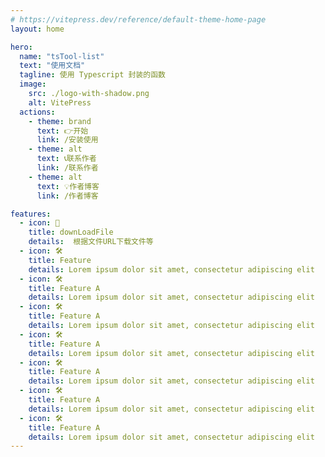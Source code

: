 ```yaml
---
# https://vitepress.dev/reference/default-theme-home-page
layout: home

hero:
  name: "tsTool-list"
  text: "使用文档"
  tagline: 使用 Typescript 封装的函数
  image:
    src: ./logo-with-shadow.png
    alt: VitePress
  actions:
    - theme: brand
      text: 👉开始
      link: /安装使用
    - theme: alt
      text: 📞联系作者
      link: /联系作者
    - theme: alt
      text: 💡作者博客
      link: /作者博客

features:
  - icon: 📁
    title: downLoadFile
    details:  根据文件URL下载文件等
  - icon: 🛠️ 
    title: Feature
    details: Lorem ipsum dolor sit amet, consectetur adipiscing elit
  - icon: 🛠️ 
    title: Feature A
    details: Lorem ipsum dolor sit amet, consectetur adipiscing elit
  - icon: 🛠️ 
    title: Feature A
    details: Lorem ipsum dolor sit amet, consectetur adipiscing elit
  - icon: 🛠️ 
    title: Feature A
    details: Lorem ipsum dolor sit amet, consectetur adipiscing elit
  - icon: 🛠️ 
    title: Feature A
    details: Lorem ipsum dolor sit amet, consectetur adipiscing elit
  - icon: 🛠️ 
    title: Feature A
    details: Lorem ipsum dolor sit amet, consectetur adipiscing elit
  - icon: 🛠️ 
    title: Feature A
    details: Lorem ipsum dolor sit amet, consectetur adipiscing elit
---
```


<script setup>
import { VPTeamMembers } from 'vitepress/theme'

const members = [
  {
    avatar: 'https://www.github.com/yyx990803.png',
    name: 'Evan You',
    title: 'Creator',
    links: [
      { icon: 'github', link: 'https://github.com/yyx990803' },
      { icon: 'twitter', link: 'https://twitter.com/youyuxi' }
    ]
  },
  {
    avatar: 'https://www.github.com/yyx990803.png',
    name: 'Evan You',
    title: 'Creator',
    links: [
      { icon: 'github', link: 'https://github.com/yyx990803' },
      { icon: 'twitter', link: 'https://twitter.com/youyuxi' }
    ]
  },
  {
    avatar: 'https://www.github.com/yyx990803.png',
    name: 'Evan You',
    title: 'Creator',
    links: [
      { icon: 'github', link: 'https://github.com/yyx990803' },
      { icon: 'twitter', link: 'https://twitter.com/youyuxi' }
    ]
  }
]
</script>
<!-- <style> :root { --vp-home-hero-name-color: transparent; --vp-home-hero-name-background: -webkit-linear-gradient(120deg, #bd34fe 30%, #41d1ff); --vp-home-hero-image-background-image: linear-gradient(-45deg, #bd34fe 50%, #47caff 50%); --vp-home-hero-image-filter: blur(40px); } @media (min-width: 640px) { :root { --vp-home-hero-image-filter: blur(56px); } } @media (min-width: 960px) { :root { --vp-home-hero-image-filter: blur(72px); } } </style> -->
<!-- <VPTeamMembers size="small" :members="members" /> -->

